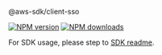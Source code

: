 @aws-sdk/client-sso

[![NPM version](https://img.shields.io/npm/v/@aws-sdk/client-sso/rc.svg)](https://www.npmjs.com/package/@aws-sdk/client-sso)
[![NPM downloads](https://img.shields.io/npm/dm/@aws-sdk/client-sso.svg)](https://www.npmjs.com/package/@aws-sdk/client-sso)

For SDK usage, please step to [SDK readme](https://github.com/aws/aws-sdk-js-v3).
